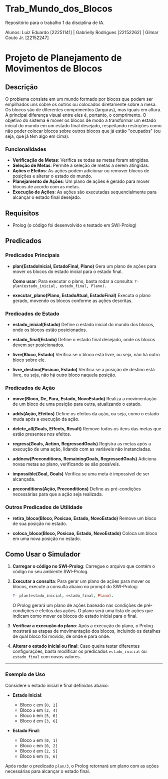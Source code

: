 # Trab_Mundo_dos_Blocos
Repositório para o trabalho 1 da disciplina de IA. 

Alunos: Luíz Eduardo [22251141] | Gabrielly Rodrigues [22152262] | Gilmar Couto Jr. [22152247]

# Projeto de Planejamento de Movimentos de Blocos

## Descrição

O problema consiste em um mundo formado por blocos que podem ser empilhados uns sobre os outros ou colocados diretamente sobre a mesa. Os blocos são de diferentes comprimentos (larguras), mas iguais em altura. A principal diferença visual entre eles é, portanto, o comprimento. O objetivo do sistema é mover os blocos de modo a transformar um estado inicial do mundo em um estado final desejado, respeitando restrições como não poder colocar blocos sobre outros blocos que já estão "ocupados" (ou seja, que já têm algo em cima).

### Funcionalidades

* **Verificação de Metas**: Verifica se todas as metas foram atingidas.
* **Seleção de Metas**: Permite a seleção de metas a serem atingidas.
* **Ações e Efeitos**: As ações podem adicionar ou remover blocos de posições e alterar o estado do mundo.
* **Planejamento de Ações**: Um plano de ações é gerado para mover blocos de acordo com as metas.
* **Execução de Ações**: As ações são executadas sequencialmente para alcançar o estado final desejado.

## Requisitos

* Prolog (o código foi desenvolvido e testado em SWI-Prolog)

## Predicados

### Predicados Principais

* **plan(EstadoInicial, EstadoFinal, Plano)**
  Gera um plano de ações para mover os blocos do estado inicial para o estado final.

  **Como usar**:
  Para executar o plano, basta rodar a consulta:
  `?- plan(estado_inicial, estado_final, Plano).`

* **executar\_plano(Plano, EstadoAtual, EstadoFinal)**
  Executa o plano gerado, movendo os blocos conforme as ações descritas.

### Predicados de Estado

* **estado\_inicial(Estado)**
  Define o estado inicial do mundo dos blocos, onde os blocos estão posicionados.

* **estado\_final(Estado)**
  Define o estado final desejado, onde os blocos devem ser posicionados.

* **livre(Bloco, Estado)**
  Verifica se o bloco está livre, ou seja, não há outro bloco sobre ele.

* **livre\_destino(Posicao, Estado)**
  Verifica se a posição de destino está livre, ou seja, não há outro bloco naquela posição.

### Predicados de Ação

* **move(Bloco, De, Para, Estado, NovoEstado)**
  Realiza a movimentação de um bloco de uma posição para outra, atualizando o estado.

* **adds(Ação, Efeitos)**
  Define os efeitos da ação, ou seja, como o estado muda após a execução da ação.

* **delete\_all(Goals, Effects, Result)**
  Remove todos os itens das metas que estão presentes nos efeitos.

* **regress(Goals, Action, RegressedGoals)**
  Registra as metas após a execução de uma ação, lidando com as variáveis não instanciadas.

* **addnew(Preconditions, RemainingGoals, RegressedGoals)**
  Adiciona novas metas ao plano, verificando se são possíveis.

* **impossible(Goal, Goals)**
  Verifica se uma meta é impossível de ser alcançada.

* **preconditions(Ação, Preconditions)**
  Define as pré-condições necessárias para que a ação seja realizada.

### Outros Predicados de Utilidade

* **retira\_bloco(Bloco, Posicao, Estado, NovoEstado)**
  Remove um bloco de sua posição no estado.

* **coloca\_bloco(Bloco, Posicao, Estado, NovoEstado)**
  Coloca um bloco em uma nova posição no estado.

## Como Usar o Simulador

1. **Carregar o código no SWI-Prolog**:
   Carregue o arquivo que contém o código no seu ambiente SWI-Prolog.

2. **Executar a consulta**:
   Para gerar um plano de ações para mover os blocos, execute a consulta abaixo no prompt do SWI-Prolog:

   ```prolog
   ?- plan(estado_inicial, estado_final, Plano).
   ```

   O Prolog gerará um plano de ações baseado nas condições de pré-condições e efeitos das ações. O plano será uma lista de ações que indicam como mover os blocos do estado inicial para o final.

3. **Verificar a execução do plano**:
   Após a execução do plano, o Prolog mostrará as etapas de movimentação dos blocos, incluindo os detalhes de qual bloco foi movido, de onde e para onde.

4. **Alterar o estado inicial ou final**:
   Caso queira testar diferentes configurações, basta modificar os predicados `estado_inicial` ou `estado_final` com novos valores.

---

### Exemplo de Uso

Considere o estado inicial e final definidos abaixo:

* **Estado Inicial**:

  * Bloco `c` em `[0, 2]`
  * Bloco `a` em `[3, 4]`
  * Bloco `b` em `[5, 6]`
  * Bloco `d` em `[3, 6]`

* **Estado Final**:

  * Bloco `a` em `[0, 1]`
  * Bloco `c` em `[0, 2]`
  * Bloco `d` em `[2, 5]`
  * Bloco `b` em `[5, 6]`

Após rodar o predicado `plan/3`, o Prolog retornará um plano com as ações necessárias para alcançar o estado final.

